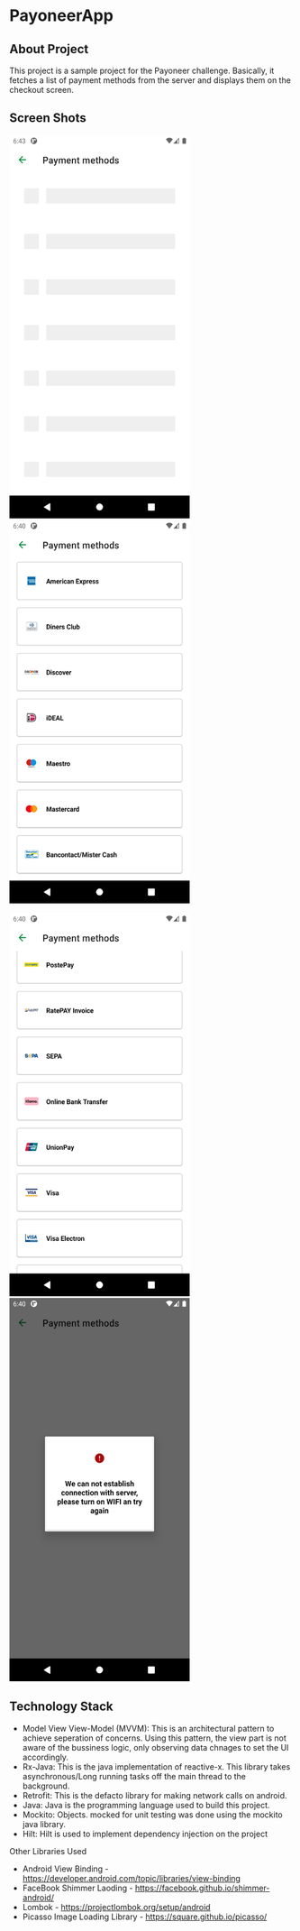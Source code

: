 # PayoneerApp


## About Project
This project is a sample project for the Payoneer challenge. Basically, it fetches a list of payment methods from the server and displays them on the checkout screen.


## Screen Shots

<img src="https://github.com/enyason/PayoneerApp/blob/master/Screenshot_20211225_184348.png" width="320" height="680"> <img src="https://github.com/enyason/PayoneerApp/blob/master/Screenshot_20211225_184010.png" width="320" height="680">

<img src="https://github.com/enyason/PayoneerApp/blob/master/Screenshot_20211225_184023.png" width="320" height="680"> <img src="https://github.com/enyason/PayoneerApp/blob/master/Screenshot_20211225_184052.png" width="320" height="680">


## Technology Stack
- Model View View-Model (MVVM): This is an architectural pattern to achieve seperation of concerns. Using this pattern,
the view part is not aware of the bussiness logic, only observing data chnages to set the UI accordingly.
- Rx-Java: This is the java implementation of reactive-x. This library takes asynchronous/Long running tasks off the main thread to the background.
- Retrofit: This is the defacto library for making network calls on android.
- Java: Java is the programming language used to build this project.
- Mockito: Objects. mocked for unit testing was done using the mockito java library.
- Hilt: Hilt is used to implement dependency injection on the project


Other Libraries Used
- Android View Binding - https://developer.android.com/topic/libraries/view-binding
- FaceBook Shimmer Laoding - https://facebook.github.io/shimmer-android/
- Lombok - https://projectlombok.org/setup/android
- Picasso Image Loading Library - https://square.github.io/picasso/

